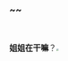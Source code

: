### ~~











​                                                                     

​                                                                     **姐姐在干嘛**？<img src="C:\Users\TAN\Desktop\xin\assets\微信图片_20240109155209.jpg" style="zoom:25%;" />